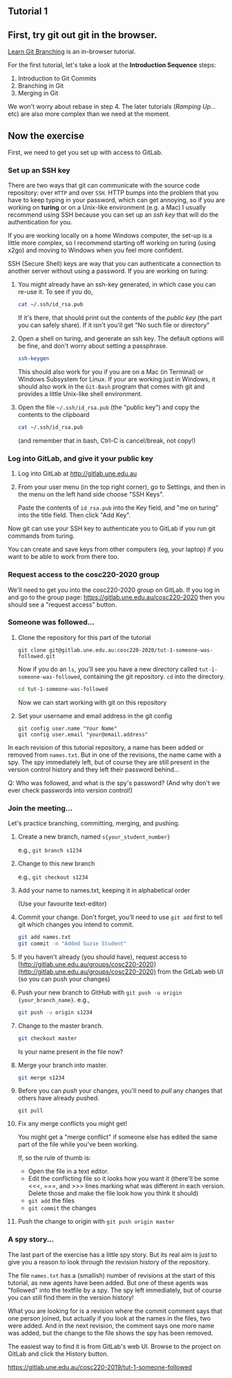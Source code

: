 ## Tutorial 1

## First, try git out git in the browser.

[Learn Git Branching](https://learngitbranching.js.org) is an in-browser tutorial. 

For the first tutorial, let's take a look at the **Introduction Sequence** steps:

1. Introduction to Git Commits
2. Branching in Git
3. Merging in Git

We won't worry about rebase in step 4. The later tutorials (*Ramping Up...* etc) are also more complex than we need at the moment.

## Now the exercise

First, we need to get you set up with access to GitLab. 

### Set up an SSH key 

There are two ways that git can communicate with the source code repository: over `HTTP` and over `SSH`. HTTP bumps into the problem that you have to keep typing in your password, which can get annoying, so if you are working on **turing** or on a Unix-like environment (e.g. a Mac) I usually recommend using SSH because you can set up an *ssh key* that will do the authentication for you.

If you are working locally on a home Windows computer, the set-up is a little more complex, so I recommend starting off working on turing (using x2go) and moving to Windows when you feel more confident.

SSH (Secure Shell) keys are way that you can authenticate a connection to another server without using a password. If you are working on turing:

1. You might already have an ssh-key generated, in which case you can re-use it. To see if you do, 

   ```bash
   cat ~/.ssh/id_rsa.pub
   ```

   If it's there, that should print out the contents of the *public key* (the part you can safely share). If it isn't you'll get "No such file or directory"

1. Open a shell on turing, and generate an ssh key. The default options will be fine, and don't worry about setting a passphrase.

   ```bash
   ssh-keygen
   ```
   
   This should also work for you if you are on a Mac (in Terminal) or Windows Subsystem for Linux. If your are working just in Windows, it should also work in the `Git-Bash` program that
   comes with git and provides a little Unix-like shell environment.

2. Open the file `~/.ssh/id_rsa.pub` (the "public key") and copy the contents to the clipboard

   ```bash
   cat ~/.ssh/id_rsa.pub
   ```
   
   (and remember that in bash, Ctrl-C is cancel/break, not copy!)

### Log into GitLab, and give it your public key

1. Log into GitLab at http://gitlab.une.edu.au 

2. From your user menu (in the top right corner), go to Settings, and then in the menu on the left hand side choose "SSH Keys".

   Paste the contents of `id_rsa.pub` into the Key field, and "me on turing" into the title field. Then click "Add Key".
   
Now git can use your SSH key to authenticate you to GitLab if you run git commands from turing.

You can create and save keys from other computers (eg, your laptop) if you want to be able to work from there too.

### Request access to the cosc220-2020 group

We'll need to get you into the cosc220-2020 group on GitLab. If you log in and go to the group page: https://gitlab.une.edu.au/cosc220-2020  then you should see a "request access" button.

### Someone was followed...

1. Clone the repository for this part of the tutorial

   ```
   git clone git@gitlab.une.edu.au:cosc220-2020/tut-1-someone-was-followed.git
   ```

   Now if you do an `ls`, you'll see you have a new directory called `tut-1-someone-was-followed`, containing the git repository. `cd` into the directory. 
   
   ```bash
   cd tut-1-someone-was-followed
   ```      
   
   Now we can start working with git on this repository
   
2. Set your username and email address in the git config

   ```
   git config user.name "Your Name"
   git config user.email "your@email.address"
   ```   

In each revision of this tutorial repository, a name has been added or removed from `names.txt`. But in one of the revisions, the name came with a spy. The spy immediately left, but of course they are still present in the version control history and they left their password behind... 

Q: Who was followed, and what is the spy's password? (And why don't we ever check passwords into version control!)
   
### Join the meeting...

Let's practice branching, committing, merging, and pushing.

1. Create a new branch, named `s{your_student_number}`

   e.g., `git branch s1234`

2. Change to this new branch

   e.g., `git checkout s1234`

2. Add your name to names.txt, keeping it in alphabetical order

   (Use your favourite text-editor)

3. Commit your change. Don't forget, you'll need to use `git add` first to tell git which changes you intend to commit.

   ```sh
   git add names.txt
   git commit -m "Added Suzie Student"
   ```  


7. If you haven't already (you should have), request access to 
   [http://gitlab.une.edu.au/groups/cosc220-2020](http://gitlab.une.edu.au/groups/cosc220-2020) from the GitLab web UI (so you can push your changes)

4. Push your new branch to GitHub with `git push -u origin {your_branch_name}`. e.g.,

   ```sh
   git push -u origin s1234
   ```

4. Change to the master branch. 

   ```sh
   git checkout master
   ```

   Is your name present in the file now?


5. Merge your branch into master.

   ```sh
   git merge s1234
   ```

6. Before you can *push* your changes, you'll need to *pull* any changes that others have already pushed.

    ```
    git pull
    ```

6. Fix any merge conflicts you might get!

   You might get a "merge conflict" if someone else has edited the same part of the file while you've been working.

   If, so the rule of thumb is:

   * Open the file in a text editor.
   * Edit the conflicting file so it looks how you want it (there'll be some <<<, ===, and >>> lines marking what was different in each version. Delete those and make the file look how you think it should)
   * `git add` the files
   * `git commit` the changes

7. Push the change to origin with `git push origin master`

### A spy story...

The last part of the exercise has a little spy story. But its real aim is just to give you a reason to look through the revision history of the repository.

The file `names.txt` has a (smallish) number of revisions at the start of this tutorial, as new agents have been added. But one of these agents was "followed" into the textfile by a spy. The spy left immediately, but of course you can still find them in the version history!

What you are looking for is a revision where the commit comment says that one person joined, but actually if you look at the names in the files, two were added. And in the next revision, the comment says one more name was added, but the change to the file shows the spy has been removed.

The easiest way to find it is from GitLab's web UI. Browse to the project on GitLab and click the History button.

https://gitlab.une.edu.au/cosc220-2019/tut-1-someone-followed
